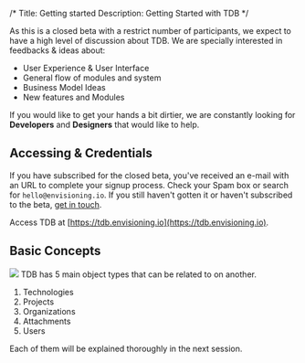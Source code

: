 /*
Title: Getting started
Description: Getting Started with TDB
*/

As this is a closed beta with a restrict number of participants, we expect to have a high level of discussion about TDB. We are specially interested in feedbacks & ideas about:

* User Experience & User Interface
* General flow of modules and system
* Business Model Ideas
* New features and Modules

If you would like to get your hands a bit dirtier, we are constantly looking for **Developers** and **Designers** that would like to help.

## Accessing & Credentials

If you have subscribed for the closed beta, you've received an e-mail with an URL to complete your signup process. Check your Spam box or search for `hello@envisioning.io`. If you still haven't gotten it or haven't subscribed to the beta, [get in touch](mailto:as@envisioning.io).

Access TDB at [https://tdb.envisioning.io](https://tdb.envisioning.io).


## Basic Concepts

![](%image_url%/objects_and_data.png)
TDB has 5 main object types that can be related to on another.

1. Technologies
2. Projects
3. Organizations
4. Attachments
5. Users

Each of them will be explained thoroughly in the next session.